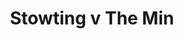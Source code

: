 ---
year: "2010"
serialNumber: "0388" 
game: "Stowting"
title: "Stowting v The Min"
gameLocation: ""
gameDate: ""
result: ""
resultType: ""
type: "game"
---